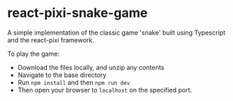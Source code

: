 # react-pixi-snake-game

A simple implementation of the classic game 'snake' built using Typescript and the react-pixi framework.

To play the game:

- Download the files locally, and unzip any contents
- Navigate to the base directory
- Run `npm install` and then `npm run dev`
- Then open your browser to `localhost` on the specified port.
